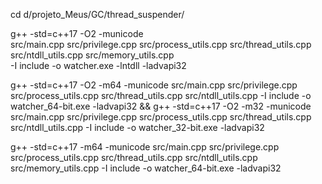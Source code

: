 cd d/projeto_Meus/GC/thread_suspender/

g++ -std=c++17 -O2 -municode \
  src/main.cpp src/privilege.cpp src/process_utils.cpp src/thread_utils.cpp src/ntdll_utils.cpp src/memory_utils.cpp\
  -I include -o watcher.exe -lntdll -ladvapi32


g++ -std=c++17 -O2 -m64 -municode src/main.cpp src/privilege.cpp src/process_utils.cpp src/thread_utils.cpp src/ntdll_utils.cpp -I include -o watcher_64-bit.exe -ladvapi32 && g++ -std=c++17 -O2 -m32 -municode src/main.cpp src/privilege.cpp src/process_utils.cpp src/thread_utils.cpp src/ntdll_utils.cpp -I include -o watcher_32-bit.exe -ladvapi32

g++ -std=c++17 -m64 -municode src/main.cpp src/privilege.cpp src/process_utils.cpp src/thread_utils.cpp src/ntdll_utils.cpp src/memory_utils.cpp -I include -o watcher_64-bit.exe -ladvapi32

